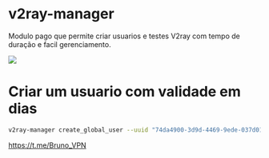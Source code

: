 # v2ray-manager

Modulo pago que permite criar usuarios e testes V2ray com tempo de duração e facil gerenciamento.

![](https://cdn-server.discloud.app/cdn/uploads/image/3w71rczj621pt7qa025h.png)

# Criar um usuario com validade em dias
```sh
v2ray-manager create_global_user --uuid "74da4900-3d9d-4469-9ede-037d01f73cbf" --email "user@email.com" --validate 30
```

https://t.me/Bruno_VPN

